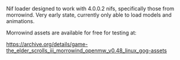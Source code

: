 Nif loader designed to work with 4.0.0.2 nifs, specifically those from morrowind. Very early state, currently only able to load models and animations. 

Morrowind assets are available for free for testing at:

https://archive.org/details/game-the_elder_scrolls_iii_morrowind_openmw_v0.48_linux_gog-assets
